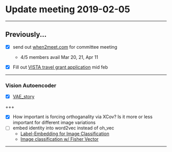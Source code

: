# Update meeting 2019-02-05

---

## Previously...

- [X] send out [when2meet.com](https://www.when2meet.com/?7494790-vocb8) for committee meeting
  - 4/5 members avail Mar 20, 21, Apr 11

- [X] Fill out [VISTA travel grant application](http://vista.info.yorku.ca/opportunities/visiting-scholar-trainee-awards/) mid feb

---

### Vision Autoencoder

- [X] [VAE_story](https://gist.github.com/elijahc/c7b2c8a9ef03148b3b4b8d2bac32c7c7#file-vae_story-ipynb)

+++

- [x] How important is forcing orthoganality via XCov? Is it more or less important for different image variations
- [ ] embed identity into word2vec instead of oh_vec
  - [Label-Embedding for Image Classification](https://arxiv.org/pdf/1503.08677.pdf)
  - [Image classification w/ Fisher Vector](https://hal.inria.fr/hal-00830491v2/document)
---

